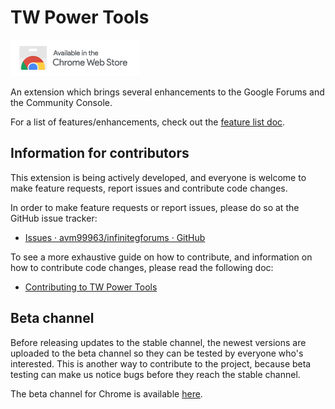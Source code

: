 # TW Power Tools
[![Available in the Chrome Web Store](docs/resources/ChromeWebStore_Badge_v2_206x58.png)](https://chrome.google.com/webstore/detail/infinite-scroll-in-tw/hpgakoecmgibigdbnljgecablpipbajb)

An extension which brings several enhancements to the Google Forums and the
Community Console.

For a list of features/enhancements, check out the
[feature list doc](docs/features.md).

## Information for contributors
This extension is being actively developed, and everyone is welcome to make
feature requests, report issues and contribute code changes.

In order to make feature requests or report issues, please do so at the GitHub
issue tracker:

- [Issues · avm99963/infinitegforums · GitHub](https://github.com/avm99963/infinitegforums/issues)

To see a more exhaustive guide on how to contribute, and information on how to
contribute code changes, please read the following doc: <!--It also includes
links to resources which explain learn how the extension is built, how you can
extend it, and how it can be built:-->

- [Contributing to TW Power Tools](docs/contributing.md)

## Beta channel
Before releasing updates to the stable channel, the newest versions are uploaded
to the beta channel so they can be tested by everyone who's interested. This is
another way to contribute to the project, because beta testing can make us
notice bugs before they reach the stable channel.

The beta channel for Chrome is available
[here](https://chrome.google.com/webstore/detail/infinite-scroll-in-tw-bet/memmklnkkhifmflmidnflfcdepamljef).
